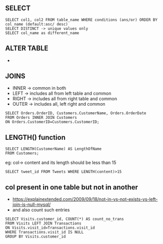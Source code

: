 ## SELECT
```mysql
SELECT col1, col2 FROM table_name WHERE conditions (ans/or) ORDER BY col_name (default:asc/ desc)
SELECT DISTINCT -> unique values only
SELECT col_name as different_name
```

## ALTER TABLE
- 
## JOINS
- INNER -> common in both
- LEFT -> includes all from left table and common
- RIGHT -> includes all from right table and common
- OUTER -> includes all, left right and common
```mysql
SELECT Orders.OrderID, Customers.CustomerName, Orders.OrderDate
FROM Orders INNER JOIN Customers
ON Orders.CustomerID=Customers.CustomerID;
```
## LENGTH() function
```mysql
SELECT LENGTH(CustomerName) AS LengthOfName
FROM Customers;
```
eg: col-> content and its length should be less than 15
```mysql
SELECT tweet_id FROM Tweets WHERE LENGTH(content)>15
```
## col present in one table but not in another
- https://explainextended.com/2009/09/18/not-in-vs-not-exists-vs-left-join-is-null-mysql/
- and also count such entries
```
SELECT Visits.customer_id, COUNT(*) AS count_no_trans
FROM Visits LEFT JOIN Transactions
ON Visits.visit_id=Transactions.visit_id
WHERE Transactions.visit_id IS NULL
GROUP BY Visits.customer_id
